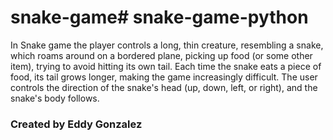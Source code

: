 # snake-game# snake-game-python

In Snake game the player controls a long, thin creature,
resembling a snake, which roams around on
a bordered plane, picking up food (or some
other item), trying to avoid hitting its own tail. Each time
the snake eats a piece of food, its tail grows
longer, making the game increasingly
difficult. The user controls the direction of
the snake's head (up, down, left, or right),
and the snake's body follows. 

### Created by Eddy Gonzalez


